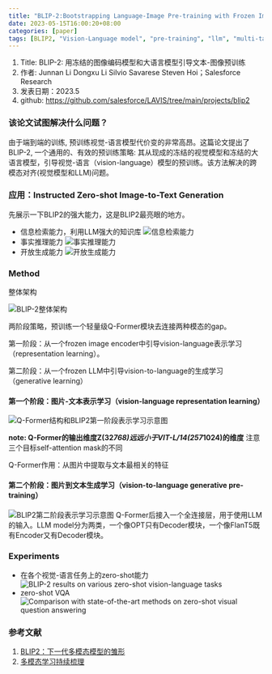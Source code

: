 ```yaml
---
title: "BLIP-2:Bootstrapping Language-Image Pre-training with Frozen Image Encoders and Large Language Models"
date: 2023-05-15T16:00:20+08:00
categories: [paper]
tags: [BLIP2, "Vision-Language model", "pre-training", "llm", "multi-task"]
---
```


1. Title: BLIP-2: 用冻结的图像编码模型和大语言模型引导文本-图像预训练
2. 作者: Junnan Li Dongxu Li Silvio Savarese Steven Hoi；Salesforce Research
3. 发表日期：2023.5
4. github: <https://github.com/salesforce/LAVIS/tree/main/projects/blip2>

### 该论文试图解决什么问题？

由于端到端的训练, 预训练视觉-语言模型代价变的非常高昂。这篇论文提出了BLIP-2, 一个通用的、有效的预训练策略: 其从现成的冻结的视觉模型和冻结的大语言模型，引导视觉-语言（vision-language）模型的预训练。该方法解决的跨模态对齐(视觉模型和LLM)问题。

### 应用：Instructed Zero-shot Image-to-Text Generation

先展示一下BLIP2的强大能力，这是BLIP2最亮眼的地方。

+ 信息检索能力，利用LLM强大的知识库
  ![信息检索能力](/papers_blip2/blip2-6.png)
+ 事实推理能力
  ![事实推理能力](/papers_blip2/blip2-7.png)
+ 开放生成能力
  ![开放生成能力](/papers_blip2/blip2-8.png)

### Method

整体架构

![BLIP-2整体架构](/papers_blip2/blip2-1.png)

两阶段策略，预训练一个轻量级Q-Former模块去连接两种模态的gap。

第一阶段：从一个frozen image encoder中引导vision-language表示学习（representation learning）。

第二阶段：从一个frozen LLM中引导vision-to-language的生成学习（generative learning）

#### 第一个阶段：图片-文本表示学习（vision-language representation learning）

![Q-Former结构和BLIP2第一阶段表示学习示意图](/papers_blip2/blip2-2.png)

**note: Q-Former的输出维度Z(32*768)远远小于VIT-L/14(257*1024)的维度**
注意三个目标self-attention mask的不同

Q-Former作用：从图片中提取与文本最相关的特征

#### 第二个阶段：图片到文本生成学习（vision-to-language generative pre-training）

![BLIP2第二阶段表示学习示意图](/papers_blip2/blip2-3.png)
Q-Former后接入一个全连接层，用于使用LLM的输入。LLM model分为两类，一个像OPT只有Decoder模块，一个像FlanT5既有Encoder又有Decoder模块。

### Experiments

+ 在各个视觉-语言任务上的zero-shot能力
![BLIP-2 results on various zero-shot vision-language tasks](/papers_blip2/blip2-4.png) 
+ zero-shot VQA
  ![Comparison with state-of-the-art methods on zero-shot visual question answering](/papers_blip2/blip2-5.png)

### 参考文献

1. [BLIP2：下一代多模态模型的雏形](https://zhuanlan.zhihu.com/p/606364639)
2. [多模态学习持续梳理](https://zhuanlan.zhihu.com/p/614964205)